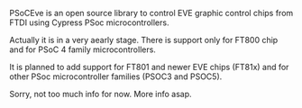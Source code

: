 PSoCEve is an open source library to control EVE graphic control chips from FTDI using Cypress PSoc microcontrollers.

Actually it is in a very aearly stage. There is support only for FT800 chip and for PSoC 4 family microcontrollers.

It is planned to add support for FT801 and newer EVE chips (FT81x) and for other PSoc microcontroller families (PSOC3 and PSOC5).

Sorry, not too much info for now. More info asap.


